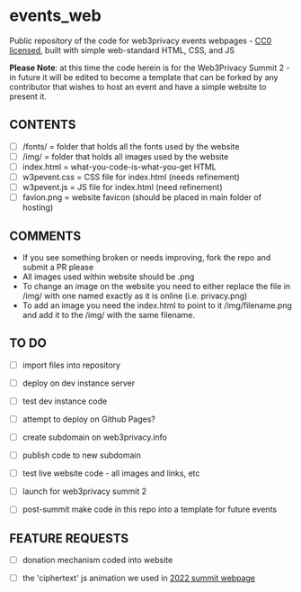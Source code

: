 # events_web

Public repository of the code for web3privacy events webpages - [CC0 licensed](https://creativecommons.org/public-domain/cc0/), built with simple web-standard HTML, CSS, and JS

**Please Note**: at this time the code herein is for the Web3Privacy Summit 2 - in future it will be edited to become a template that can be forked by any contributor that wishes to host an event and have a simple website to present it. 

## CONTENTS

- [ ] /fonts/            =  folder that holds all the fonts used by the website
- [ ] /img/              =  folder that holds all images used by the website
- [ ] index.html         =  what-you-code-is-what-you-get HTML
- [ ] w3pevent.css       =  CSS file for index.html (needs refinement)
- [ ] w3pevent.js        =  JS file for index.html (need refinement)
- [ ] favion.png         =  website favicon (should be placed in main folder of hosting)

## COMMENTS
- If you see something broken or needs improving, fork the repo and submit a PR please
- All images used within website should be .png
- To change an image on the website you need to either replace the file in /img/ with one named exactly as it is online (i.e. privacy.png)
- To add an image you need the index.html to point to it /img/filename.png and add it to the /img/ with the same filename.

## TO DO 
- [ ] import files into repository
- [ ] deploy on dev instance server
- [ ] test dev instance code
- [ ] attempt to deploy on Github Pages?
- [ ] create subdomain on web3privacy.info
- [ ] publish code to new subdomain
- [ ] test live website code - all images and links, etc
- [ ] launch for web3privacy summit 2
- [ ] post-summit make code in this repo into a template for future events


## FEATURE REQUESTS
- [ ] donation mechanism coded into website
- [ ] the 'ciphertext' js animation we used in [2022 summit webpage](https://prague22.web3privacy.info/)

